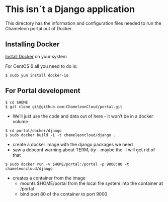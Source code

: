 
# This isn`t a Django application

This directory has the information and configuration files needed to run the Chameleon portal out of Docker.

## Installing Docker

[Install Docker](http://docs.docker.com/installation/) on your system

For CentOS 6 all you need to do is:

```
$ sudo yum install docker-io
```

## For Portal development

```
$ cd $HOME
$ git clone git@github.com:ChameleonCloud/portal.git
```

* We’ll just use the code and data out of here - it won’t be in a docker volume

```
$ cd portal/docker/django
$ sudo docker build -i -t chameleoncloud/django .
```

* create a docker image with the django packages we need
* saw a debconf warning about TERM, tty - maybe the -i will get rid of that

```
$ sudo docker run -v $HOME/portal:/portal -p 9000:80 -t chameleoncloud/django
```

* creates a container from the image
  * mounts $HOME/portal from the local file system into the container at /portal
  * bind port 80 of the container to port 9000
